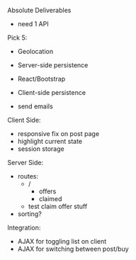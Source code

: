 Absolute Deliverables
- need 1 API

Pick 5:
- Geolocation
- Server-side persistence
- React/Bootstrap
- Client-side persistence

- send emails

Client Side:
- responsive fix on post page
- highlight current state
- session storage

Server Side:
- routes:
    - /
        - offers
        - claimed
    - test claim offer stuff
- sorting?

Integration:
- AJAX for toggling list on client
- AJAX for switching between post/buy